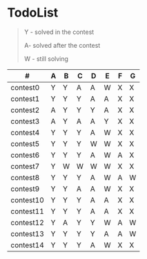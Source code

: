 # TodoList

> Y - solved in the contest
>
> A- solved after the contest
>
> W - still solving

 \# | A | B | C | D | E | F | G
 --|--|--|--|--|--|--|--
contest0|	Y|	Y|	A|	A|	W|	X|	X
contest1|	Y|	Y|	Y|	A|	A|	X|	X
contest2|	A|	Y|	Y|	Y|	A|	X|	X
contest3|	A|	Y|	A|	A|	Y|	X|	X
contest4|	Y|	Y|	Y|	A|	W|	X|	X
contest5|	Y|	Y|	Y|	W|	W|	X|	X
contest6|	Y|	Y|	Y|	A|	W|	A|	X
contest7|	Y|	W|	W|	W|	W|	X|	X
contest8|	Y|	Y|	Y|	A|	W|	A|	W
contest9|	Y|	Y|	A|	A|	W|	X|	X
contest10|	Y|	Y|	Y|	A|	A|	X|	X
contest11|	Y|	Y|	Y|	A|	A|	X|	X
contest12|	Y|	A|	Y|	Y|	W|	A|	W
contest13|	Y|	Y|	Y|	Y|	A|	A|	W
contest14|	Y|	Y|	Y|	A|	W|	X|	X